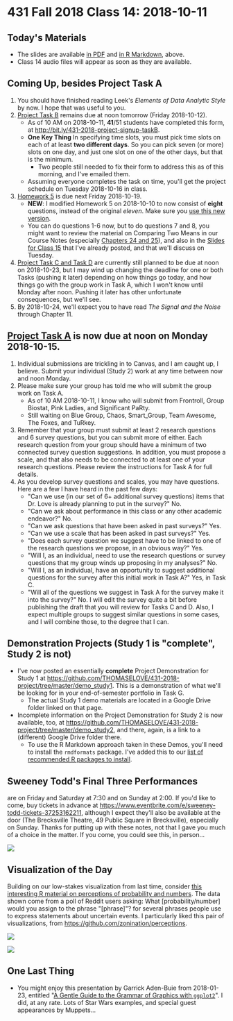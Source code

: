 # 431 Fall 2018 Class 14: 2018-10-11

## Today's Materials

- The slides are available [in PDF](https://github.com/THOMASELOVE/431-2018/blob/master/slides/class14/431_class-14-slides_2018.pdf) and [in R Markdown](https://raw.githubusercontent.com/THOMASELOVE/431-2018/master/slides/class14/431_class-14-slides_2018.Rmd), above.
- Class 14 audio files will appear as soon as they are available.

## Coming Up, besides Project Task A

1. You should have finished reading Leek's *Elements of Data Analytic Style* by now. I hope that was useful to you.
2. [Project Task B](https://thomaselove.github.io/431-2018-project/) remains due at noon tomorrow (Friday 2018-10-12).
    - As of 10 AM on 2018-10-11, **41**/51 students have completed this form, at http://bit.ly/431-2018-project-signup-taskB. 
    - **One Key Thing** In specifying time slots, you must pick time slots on each of at least **two different days**. So you can pick seven (or more) slots on one day, and just one slot on one of the other days, but that is the minimum. 
        - Two people still needed to fix their form to address this as of this morning, and I've emailed them. 
    - Assuming everyone completes the task on time, you'll get the project schedule on Tuesday 2018-10-16 in class.
3. [Homework 5](https://github.com/THOMASELOVE/431-2018/tree/master/homework/Homework5) is due next Friday 2018-10-19.
    - **NEW**: I modified Homework 5 on 2018-10-10 to now consist of **eight** questions, instead of the original *eleven*. Make sure you [use this new version](https://github.com/THOMASELOVE/431-2018/blob/master/homework/Homework5/README.md).
    - You can do questions 1-6 now, but to do questions 7 and 8, you might want to review the material on Comparing Two Means in our Course Notes (especially [Chapters 24 and 25](https://thomaselove.github.io/2018-431-book/comparing-two-means-using-paired-samples.html)), and also in the [Slides for Class 15](https://github.com/THOMASELOVE/431-2018/tree/master/slides/class15) that I've already posted, and that we'll discuss on Tuesday.
4. [Project Task C and Task D](https://thomaselove.github.io/431-2018-project/) are currently still planned to be due at noon on 2018-10-23, but I may wind up changing the deadline for one or both Tasks (pushing it later) depending on how things go today, and how things go with the group work in Task A, which I won't know until Monday after noon. Pushing it later has other unfortunate consequences, but we'll see.
5. By 2018-10-24, we'll expect you to have read *The Signal and the Noise* through Chapter 11.

## [Project Task A](https://thomaselove.github.io/431-2018-project/) is now due at noon on **Monday** 2018-10-15.

1. Individual submissions are trickling in to Canvas, and I am caught up, I believe. Submit your individual (Study 2) work at any time between now and noon Monday.
2. Please make sure your group has told me who will submit the group work on Task A. 
    - As of 10 AM 2018-10-11, I know who will submit from Frontroll, Group Biostat, Pink Ladies, and Significant PaRty. 
    - Still waiting on Blue Group, Chaos, Smart_Group, Team Awesome, The Foxes, and TuRkey.
3. Remember that your group must submit at least 2 research questions and 6 survey questions, but you can submit more of either. Each research question from your group should have a minimum of two connected survey question suggestions. In addition, you must propose a scale, and that also needs to be connected to at least one of your research questions. Please review the instructions for Task A for full details.
4. As you develop survey questions and scales, you may have questions. Here are a few I have heard in the past few days:
    - "Can we use (in our set of 6+ additional survey questions) items that Dr. Love is already planning to put in the survey?" No.
    - "Can we ask about performance in this class or any other academic endeavor?" No.
    - "Can we ask questions that have been asked in past surveys?" Yes.
    - "Can we use a scale that has been asked in past surveys?" Yes.
    - "Does each survey question we suggest have to be linked to one of the research questions we propose, in an obvious way?" Yes.
    - "Will I, as an individual, need to use the research questions or survey questions that my group winds up proposing in my analyses?" No.
    - "Will I, as an individual, have an opportunity to suggest additional questions for the survey after this initial work in Task A?" Yes, in Task C.
    - "Will all of the questions we suggest in Task A for the survey make it into the survey?" No. I will edit the survey quite a bit before publishing the draft that you will review for Tasks C and D. Also, I expect multiple groups to suggest similar questions in some cases, and I will combine those, to the degree that I can.

## Demonstration Projects (Study 1 is "complete", Study 2 is not)

- I've now posted an essentially **complete** Project Demonstration for Study 1 at https://github.com/THOMASELOVE/431-2018-project/tree/master/demo_study1. This is a demonstration of what we'll be looking for in your end-of-semester portfolio in Task G. 
    - The actual Study 1 demo materials are located in a Google Drive folder linked on that page.
- Incomplete information on the Project Demonstration for Study 2 is now available, too, at https://github.com/THOMASELOVE/431-2018-project/tree/master/demo_study2, and there, again, is a link to a (different) Google Drive folder there.
    - To use the R Markdown approach taken in these Demos, you'll need to install the `rmdformats` package. I've added this to our [list of recommended R packages to install](https://github.com/THOMASELOVE/431-2018/blob/master/software/packages.md).

## Sweeney Todd's Final Three Performances 

are on Friday and Saturday at 7:30 and on Sunday at 2:00. If you'd like to come, buy tickets in advance at https://www.eventbrite.com/e/sweeney-todd-tickets-37253162211, although I expect they'll also be available at the door (The Brecksville Theatre, 49 Public Square in Brecksville), especially on Sunday. Thanks for putting up with these notes, not that I gave you much of a choice in the matter. If you come, you could see this, in person...

![](https://github.com/THOMASELOVE/431-2018/blob/master/slides/class14/sweeney_and_the_judge_2018-10.jpg)

## Visualization of the Day

Building on our low-stakes visualization from last time, consider [this interesting R material on perceptions of probability and numbers](https://github.com/zonination/perceptions). The data shown come from a poll of Reddit users asking: What [probability/number] would you assign to the phrase "[phrase]"? for several phrases people use to express statements about uncertain events. I particularly liked this pair of visualizations, from https://github.com/zonination/perceptions.

![](https://github.com/THOMASELOVE/431-2018/blob/master/slides/class14/readme14_plot1.png)

![](https://github.com/THOMASELOVE/431-2018/blob/master/slides/class14/readme14_plot2.png)

## One Last Thing

- You might enjoy this presentation by Garrick Aden-Buie from 2018-01-23, entitled "[A Gentle Guide to the Grammar of Graphics with `ggplot2`](https://pkg.garrickadenbuie.com/trug-ggplot2/#1)". I did, at any rate. Lots of Star Wars examples, and special guest appearances by Muppets...


